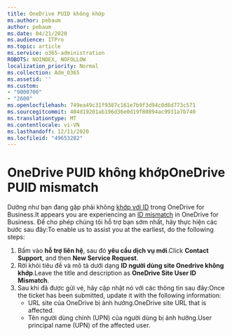 ```yaml
---
title: OneDrive PUID không khớp
ms.author: pebaum
author: pebaum
ms.date: 04/21/2020
ms.audience: ITPro
ms.topic: article
ms.service: o365-administration
ROBOTS: NOINDEX, NOFOLLOW
localization_priority: Normal
ms.collection: Adm_O365
ms.assetid: ''
ms.custom:
- "9000700"
- "2600"
ms.openlocfilehash: 749ea49c31f9387c161e7b9f3d94c0d8d773c571
ms.sourcegitcommit: 404d19201ab196d36e0d19f80894ac9931a7b740
ms.translationtype: MT
ms.contentlocale: vi-VN
ms.lasthandoff: 12/11/2020
ms.locfileid: "49653282"
---
```

# <a name="onedrive-puid-mismatch"></a><span data-ttu-id="fc4c2-102">OneDrive PUID không khớp</span><span class="sxs-lookup"><span data-stu-id="fc4c2-102">OneDrive PUID mismatch</span></span>

<span data-ttu-id="fc4c2-103">Dường như bạn đang gặp phải không [khớp với ID](https://docs.microsoft.com/sharepoint/troubleshoot/administration/access-denied-or-need-permission-error-sharepoint-online-or-onedrive-for-business#when-accessing-a-onedrive-site) trong OneDrive for Business.</span><span class="sxs-lookup"><span data-stu-id="fc4c2-103">It appears you are experiencing an [ID mismatch](https://docs.microsoft.com/sharepoint/troubleshoot/administration/access-denied-or-need-permission-error-sharepoint-online-or-onedrive-for-business#when-accessing-a-onedrive-site) in OneDrive for Business.</span></span> <span data-ttu-id="fc4c2-104">Để cho phép chúng tôi hỗ trợ bạn sớm nhất, hãy thực hiện các bước sau đây:</span><span class="sxs-lookup"><span data-stu-id="fc4c2-104">To enable us to assist you at the earliest, do the following steps:</span></span>

1. <span data-ttu-id="fc4c2-105">Bấm vào  **hỗ trợ liên hệ**, sau đó  **yêu cầu dịch vụ mới**.</span><span class="sxs-lookup"><span data-stu-id="fc4c2-105">Click  **Contact Support**, and then  **New Service Request**.</span></span>
2. <span data-ttu-id="fc4c2-106">Rời khỏi tiêu đề và mô tả dưới dạng  **ID người dùng site Onedrive không khớp**.</span><span class="sxs-lookup"><span data-stu-id="fc4c2-106">Leave the title and description as  **OneDrive Site User ID Mismatch**.</span></span>
3. <span data-ttu-id="fc4c2-107">Sau khi đã được gửi vé, hãy cập nhật nó với các thông tin sau đây:</span><span class="sxs-lookup"><span data-stu-id="fc4c2-107">Once the ticket has been submitted, update it with the following information:</span></span>
    - <span data-ttu-id="fc4c2-108">URL site của OneDrive bị ảnh hưởng.</span><span class="sxs-lookup"><span data-stu-id="fc4c2-108">OneDrive site URL that is affected.</span></span>
    - <span data-ttu-id="fc4c2-109">Tên người dùng chính (UPN) của người dùng bị ảnh hưởng.</span><span class="sxs-lookup"><span data-stu-id="fc4c2-109">User principal name (UPN) of the affected user.</span></span>
